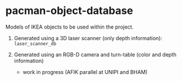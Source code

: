 pacman-object-database
======================

Models of IKEA objects to be used within the project.

1. Generated using a 3D laser scanner (only depth information): `laser_scanner_db`

2. Generated using an RGB-D camera and turn-table (color and depth information)
	- work in progress (AFIK parallel at UNIPI and BHAM)
